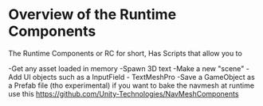 # Overview of the Runtime Components  

The Runtime Components or RC for short, Has Scripts that allow you to 

-Get any asset loaded in memory 
-Spawn 3D text
-Make a new "scene" 
-Add UI objects such as a InputField - TextMeshPro
-Save a GameObject as a Prefab file (tho experimental)
if you want to bake the navmesh at runtime use this
https://github.com/Unity-Technologies/NavMeshComponents
